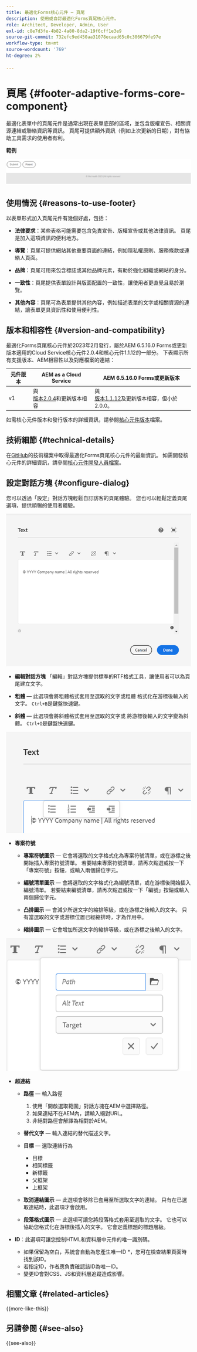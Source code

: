 ```yaml
---
title: 最適化Forms核心元件 — 頁尾
description: 使用或自訂最適化Forms頁尾核心元件。
role: Architect, Developer, Admin, User
exl-id: c8e7d3fe-4b82-4a80-8da2-19f6cff1e3e9
source-git-commit: 732efc9ed450aa31078ecaad65c0c306679fe97e
workflow-type: tm+mt
source-wordcount: '769'
ht-degree: 2%

---
```


# 頁尾 {#footer-adaptive-forms-core-component}

最適化表單中的頁尾元件是通常出現在表單底部的區域，並包含版權宣告、相關資源連結或聯絡資訊等資訊。 頁尾可提供額外資訊（例如上次更新的日期），對有協助工具需求的使用者有利。

**範例**

![範例](/help/adaptive-forms/assets/footer.png)

## 使用情況 {#reasons-to-use-footer}

以表單形式加入頁尾元件有幾個好處，包括：

- **法律要求**：某些表格可能需要包含免責宣告、版權宣告或其他法律資訊。 頁尾是加入這項資訊的便利地方。

- **導覽**：頁尾可提供網站其他重要頁面的連結，例如隱私權原則、服務條款或連絡人頁面。

- **品牌**：頁尾可用來包含標誌或其他品牌元素，有助於強化組織或網站的身分。

- **一致性**：頁尾提供表單設計與版面配置的一致性，讓使用者更直覺且易於瀏覽。

- **其他內容**：頁尾可為表單提供其他內容，例如描述表單的文字或相關資源的連結，讓表單更具資訊性和使用便利性。

## 版本和相容性 {#version-and-compatibility}

最適化Forms頁尾核心元件於2023年2月發行，屬於AEM 6.5.16.0 Forms或更新版本適用的Cloud Service核心元件2.0.4和核心元件1.1.12的一部分。 下表顯示所有支援版本、AEM相容性以及對應檔案的連結：

| 元件版本 | AEM as a Cloud Service  | AEM 6.5.16.0 Forms或更新版本 |
|---|---|---|
| v1 | 與<br>[版本2.0.4](/help/adaptive-forms/version.md)和更新版本相容 | 與<br>[版本1.1.12](/help/adaptive-forms/version.md)及更新版本相容，但小於2.0.0。 |

如需核心元件版本和發行版本的詳細資訊，請參閱[核心元件版本](/help/adaptive-forms/version.md)檔案。

<!-- ## Sample Component Output {#sample-component-output}

To experience the Accordion Component as well as see examples of its configuration options as well as HTML and JSON output, visit the [Component Library](https://adobe.com/go/aem_cmp_library_accordion). -->

## 技術細節 {#technical-details}

在[GitHub](https://github.com/adobe/aem-core-forms-components/tree/master/ui.af.apps/src/main/content/jcr_root/apps/core/fd/components/form/footer/v1/footer)的技術檔案中取得最適化Forms頁尾核心元件的最新資訊。 如需開發核心元件的詳細資訊，請參閱[核心元件開發人員檔案](/help/developing/overview.md)。


## 設定對話方塊 {#configure-dialog}

您可以透過「設定」對話方塊輕鬆自訂訪客的頁尾體驗。 您也可以輕鬆定義頁尾選項，提供順暢的使用者體驗。

![屬性標籤](/help/adaptive-forms/assets/footer_propertiestab.png)

- **編輯對話方塊**
「編輯」對話方塊提供標準的RTF格式工具，讓使用者可以為頁尾建立文字。

- **粗體** — 此選項會將粗體格式套用至選取的文字或粗體   格式化在游標後輸入的文字。 `Ctrl+B`是鍵盤快速鍵。

- **斜體** — 此選項會將斜體格式套用至選取的文字或   將游標後輸入的文字變為斜體。 `Ctrl+I`是鍵盤快速鍵。

![專案符號選項](/help/adaptive-forms/assets/footer_bullet.png)


- **專案符號**

   - **專案符號圖示** — 它會將選取的文字格式化為專案符號清單，或在游標之後開始插入專案符號清單。 若要結束專案符號清單，請再次點選或按一下「專案符號」按鈕，或輸入兩個歸位字元。

   - **編號清單圖示** — 會將選取的文字格式化為編號清單，或在游標後開始插入編號清單。 若要結束編號清單，請再次點選或按一下「編號」按鈕或輸入兩個歸位字元。

   - **凸排圖示** — 會減少所選文字的縮排等級，或在游標之後輸入的文字。 只有當選取的文字或游標位置已經縮排時，才為作用中。

   - **縮排圖示** — 它會增加所選文字的縮排等級，或在游標之後輸入的文字。

![超連結選項](/help/adaptive-forms/assets/footer_link.png)

- **超連結**

   - **路徑** — 輸入路徑
      1. 使用「開啟選取範圍」對話方塊在AEM中選擇路徑。
      1. 如果連結不在AEM內，請輸入絕對URL。
      1. 非絕對路徑會解譯為相對於AEM。

   - **替代文字** — 輸入連結的替代描述文字。

   - **目標** — 選取連結行為
      - 目標
      - 相同標籤
      - 新標籤
      - 父框架
      - 上框架

   - **取消連結圖示** — 此選項會移除已套用至所選取文字的連結。 只有在已選取連結時，此選項才會啟用。

   - **段落格式圖示** — 此選項可讓您將段落格式套用至選取的文字。 它也可以協助您格式化在游標後插入的文字。 它會定義標題的標題層級。

- **ID**：此選項可讓您控制HTML和資料層中元件的唯一識別碼。

   - 如果保留為空白，系統會自動為您產生唯一ID *，您可在檢查結果頁面時找到該ID。
   - 若指定ID，作者應負責確認該ID為唯一ID。
   - 變更ID會對CSS、JS和資料層追蹤造成影響。

<!--

## Related article {#related-article}

* [Create a standalone Adaptive Form](https://experienceleague.adobe.com/docs/experience-manager-cloud-service/content/forms/adaptive-forms-authoring/authoring-adaptive-forms-core-components/create-an-adaptive-form-on-forms-cs/creating-adaptive-form-core-components.html)

-->

## 相關文章 {#related-articles}

{{more-like-this}}

## 另請參閱 {#see-also}

{{see-also}}
